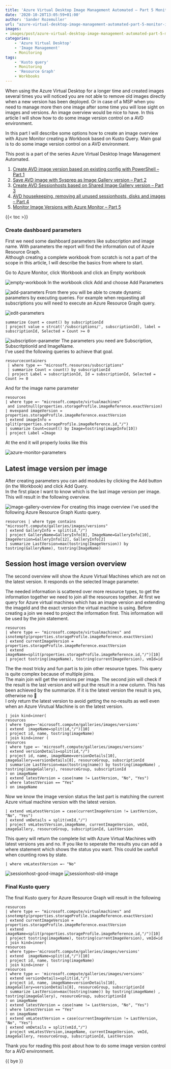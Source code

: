 ```yaml
---
title: 'Azure Virtual Desktop Image Management Automated – Part 5 Monitor Image versions with Azure Monitor'
date: '2020-10-28T13:05:59+01:00'
author: 'Sander Rozemuller'
url: "azure-virtual-desktop-image-management-automated-part-5-monitor-image-versions-with-azure-monitor"
images:
- images/post/azure-virtual-desktop-image-management-automated-part-5-monitor-image-versions-with-azure-monitor/azure-monitor.png
categories:
    - 'Azure Virtual Desktop'
    - 'Image Management'
    - Monitoring
tags:
    - 'Kusto query'
    - Monitoring
    - 'Resource Graph'
    - Workbooks
---
```


When using the Azure Virtual Desktop for a longer time and created images several times you will noticed you are not able to remove old images directly when a new version has been deployed. Or in case of a MSP when you need to manage more then one image after some time you will lose sight on images and versions. An image overview would be nice to have. In this article I will show how to do some image version control on a AVD environment.

In this part I will describe some options how to create an image overview with Azure Monitor creating a Workbook based on Kusto Query. Main goal is to do some image version control on a AVD environment.

This post is a part of the series Azure Virtual Desktop Image Management Automated.

1. [Create AVD image version based on existing config with PowerShell – Part 1](https://www.rozemuller.com/create-wvd-image-version-based-on-existing-config-with-powershell/)
2. [Save AVD image with Sysprep as Image Gallery version – Part 2](https://www.rozemuller.com/save-wvd-image-with-sysprep-as-image-gallery-version/)
3. [Create AVD Sessionhosts based on Shared Image Gallery version – Part 3](https://www.rozemuller.com/azure-virtual-desktop-image-management-automated-part-3-create-wvd-sessionhosts-based-on-shared-image-gallery-version-with-arm/)
4. [AVD housekeeping, removing all unused sessionhosts, disks and images – Part 4 ](https://www.rozemuller.com/azure-virtual-desktop-image-management-automated-part-4-wvd-clean-up-unused-resources/)
5. [Monitor Image Versions with Azure Monitor – Part 5](https://www.rozemuller.com/azure-virtual-desktop-image-management-automated-part-5-monitor-image-versions-with-azure-monitor/)

{{< toc >}}

### Create dashboard parameters

First we need some dashboard parameters like subscription and image name. With parameters the report will find the information out of Azure Resource Graph.   
Although creating a complete workbook from scratch is not a part of the scope in this article, I will describe the basics from where to start.  
  
Go to Azure Monitor, click Workbook and click an Empty workbook

![empty-workbook](image-28.png)
In the workbook click Add and choose Add Parameters

![add-parameters](image-27.png)
From there you will be able to create dynamic parameters by executing queries. For example when requesting all subscriptions you will need to execute an Azure Resource Graph query.

![edit-parameters](image-29.png)
```basic
summarize Count = count() by subscriptionId
| project value = strcat('/subscriptions/', subscriptionId), label = subscriptionId, Selected = Count >= 0
```

![subscription-parameter](image-30.png)
The parameters you need are Subscription, SubscritptionId and ImageName.  
I’ve used the following queries to achieve that goal.

```basic
resourcecontainers
 | where type =~ "microsoft.resources/subscriptions"
 | summarize Count = count() by subscriptionId
 | project Label = subscriptionId, Id = subscriptionId, Selected = Count >= 0
```

And for the image name parameter

```basic
resources 
| where type =~ "microsoft.compute/virtualmachines"
 and isnotnull(properties.storageProfile.imageReference.exactVersion)
| mvexpand imageVersion = properties.storageProfile.imageReference.exactVersion
| extend imageInfo = split(properties.storageProfile.imageReference.id,"/")
| summarize Count=count() by Image=tostring(imageInfo[10])
| project Label =Image
```

  
At the end it will properly looks like this

![azure-monitor-parameters](image-31.png)
## Latest image version per image 

After creating parameters you can add modules by clicking the Add button (in the Workbook) and click Add Query.  
In the first place I want to know which is the last image version per image. This will result in the following overview.

![image-gallery-overview](image-32.png)
For creating this image overview i’ve used the following Azure Resource Graph Kusto query.

```basic
resources | where type contains "microsoft.compute/galleries/images/versions" 
| extend GalleryInfo = split(id,"/")
| project GalleryName=GalleryInfo[8], ImageName=GalleryInfo[10], ImageVersion=GalleryInfo[12], GalleryInfo[2]
| summarize LastVersion=max(tostring(ImageVersion)) by tostring(GalleryName), tostring(ImageName)
```

## Session host image version overview

The second overview will show the Azure Virtual Machines which are not on the latest version. It responds on the selected Image parameter.

The needed information is scattered over more resource types, to get the information together we need to join all the resources together. At first we query for Azure virtual machines which has an image version and extending the imageId and the exact version the virtual machine is using. Before creating a join we need to project the information first. This information will be used by the join statement.

```basic
resources 
| where type =~ "microsoft.compute/virtualmachines" and isnotempty(properties.storageProfile.imageReference.exactVersion)
| extend currentImageVersion = properties.storageProfile.imageReference.exactVersion
| extend imageName=split(properties.storageProfile.imageReference.id,"/")[10]
| project tostring(imageName), tostring(currentImageVersion), vmId=id 

```

The the most tricky and fun part is to join other resource types. This query is quite complex because of multiple joins.  
The main join will get the versions per image. The second join will check if the result is the last version and will put the result in a new column. This has been achieved by the summarize. If it is the latest version the result is yes, otherwise no 🙂  
I only return the latest version to avoid getting the no-results as well even when an Azure Virutual Machine is on the latest version.

```basic
| join kind=inner(
resources
| where type=~'microsoft.compute/galleries/images/versions'
| extend  imageName=split(id,"/")[10]
| project id, name, tostring(imageName)
| join kind=inner ( 
resources 
| where type =~ 'microsoft.compute/galleries/images/versions' 
| extend versionDetails=split(id,"/")
| project id, name, imageName=versionDetails[10], imageGallery=versionDetails[8], resourceGroup, subscriptionId
| summarize LastVersion=max(tostring(name)) by tostring(imageName) , tostring(imageGallery), resourceGroup, subscriptionId
) on imageName
| extend latestVersion = case(name != LastVersion, "No", "Yes")
| where latestVersion == "Yes"
) on imageName

```

Now we know the image version status the last part is matching the current Azure virtual machine version with the latest version.

```basic
| extend vmLatestVersion = case(currentImageVersion != LastVersion, "No", "Yes")
| extend vmDetails = split(vmId,"/")
| project vmLatestVersion,imageName, currentImageVersion, vmId, imageGallery, resourceGroup, subscriptionId, LastVersion

```

This query will return the complete list with Azure Virtual Machines with latest versions yes and no. If you like to seperate the results you can add a where statement which shows the status you want. This could be usefull when counting rows by state.

```basic
| where vmLatestVersion =~ "No"
```

![sessionhost-good-image](image-33.png)
![sessionhost-old-image](image-34.png)
### Final Kusto query

The final Kusto query for Azure Resource Graph will result in the following

```basic
resources 
| where type =~ "microsoft.compute/virtualmachines" and isnotempty(properties.storageProfile.imageReference.exactVersion)
| extend currentImageVersion = properties.storageProfile.imageReference.exactVersion
| extend imageName=split(properties.storageProfile.imageReference.id,"/")[10]
| project tostring(imageName), tostring(currentImageVersion), vmId=id 
| join kind=inner(
resources
| where type=~'microsoft.compute/galleries/images/versions'
| extend  imageName=split(id,"/")[10]
| project id, name, tostring(imageName)
| join kind=inner ( 
resources 
| where type =~ 'microsoft.compute/galleries/images/versions' 
| extend versionDetails=split(id,"/")
| project id, name, imageName=versionDetails[10], imageGallery=versionDetails[8], resourceGroup, subscriptionId
| summarize LastVersion=max(tostring(name)) by tostring(imageName) , tostring(imageGallery), resourceGroup, subscriptionId
) on imageName
| extend latestVersion = case(name != LastVersion, "No", "Yes")
| where latestVersion == "Yes"
) on imageName
| extend vmLatestVersion = case(currentImageVersion != LastVersion, "No", "Yes")
| extend vmDetails = split(vmId,"/")
| project vmLatestVersion,imageName, currentImageVersion, vmId, imageGallery, resourceGroup, subscriptionId, LastVersion
```

Thank you for reading this post about how to do some image version control for a AVD environment.

{{ bye }}
